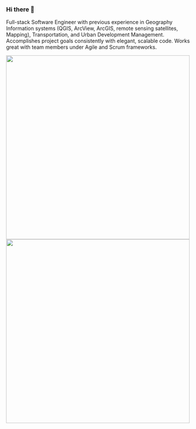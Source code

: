 ### Hi there 👋

Full-stack Software Engineer with previous experience in Geography Information systems (QGIS, ArcView, ArcGIS, remote sensing satellites, Mapping), Transportation, and Urban Development Management. Accomplishes project goals consistently with elegant, scalable code. Works great with team members under Agile and Scrum frameworks.


<div >
  
  <img align="center" src="https://github-readme-stats.vercel.app/api?username=Abou2022&show_icons=true&theme=github_dark&count_private=true&bg_color=FFFFFF00&hide_border=true" width="500" />

  <img align="center" src="https://github-readme-stats.vercel.app/api/top-langs/?username=Abou2022&layout=compact&theme=github_dark&bg_color=FFFFFF00&hide_border=true" width="500" />
  
</div>


<!--
**Abou2022/Abou2022** is a ✨ _special_ ✨ repository because its `README.md` (this file) appears on your GitHub profile.

Here are some ideas to get you started:

- 🔭 I’m currently working on ...
- 🌱 I’m currently learning ...
- 👯 I’m looking to collaborate on ...
- 🤔 I’m looking for help with ...
- 💬 Ask me about ...
- 📫 How to reach me: ...
- 😄 Pronouns: ...
- ⚡ Fun fact: ...
-->
